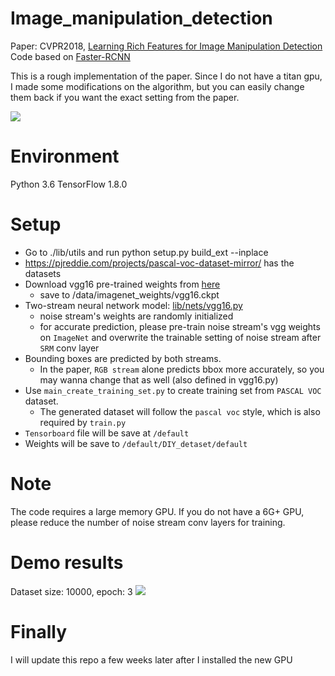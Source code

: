 # Image_manipulation_detection
Paper: CVPR2018, [Learning Rich Features for Image Manipulation Detection](https://arxiv.org/pdf/1805.04953.pdf)  
Code based on [Faster-RCNN](https://github.com/dBeker/Faster-RCNN-TensorFlow-Python3.5)  

This is a rough implementation of the paper. Since I do not have a titan gpu, I made some modifications on the algorithm, but you can easily change them back if you want the exact setting from the paper.

![](_image/11.png)
# Environment
Python 3.6
TensorFlow 1.8.0

# Setup
- Go to ./lib/utils and run python setup.py build_ext --inplace
- https://pjreddie.com/projects/pascal-voc-dataset-mirror/ has the datasets
- Download vgg16 pre-trained weights from [here](http://download.tensorflow.org/models/vgg_16_2016_08_28.tar.gz)
    - save to /data/imagenet_weights/vgg16.ckpt
- Two-stream neural network model: [lib/nets/vgg16.py](lib/nets/vgg16.py)
    - noise stream's weights are randomly initialized
    - for accurate prediction, please pre-train noise stream's vgg weights on `ImageNet` and overwrite the trainable setting of noise stream after `SRM` conv layer
- Bounding boxes are predicted by both streams.
    - In the paper, `RGB stream` alone predicts bbox more accurately, so you may wanna change that as well (also defined in vgg16.py)
- Use `main_create_training_set.py` to create training set from `PASCAL VOC` dataset.
    - The generated dataset will follow the `pascal voc` style, which is also required by `train.py`
- `Tensorboard` file will be save at `/default`
- Weights will be save to `/default/DIY_detaset/default`

# Note
The code requires a large memory GPU. If you do not have a 6G+ GPU, please reduce the number of noise stream conv layers for training.

# Demo results
Dataset size: 10000, epoch: 3
![](_image/results.png)

# Finally
I will update this repo a few weeks later after I installed the new GPU
